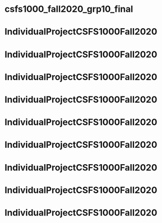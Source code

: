 # csfs1000_fall2020_grp10_final
# IndividualProjectCSFS1000Fall2020
# IndividualProjectCSFS1000Fall2020
# IndividualProjectCSFS1000Fall2020
# IndividualProjectCSFS1000Fall2020
# IndividualProjectCSFS1000Fall2020
# IndividualProjectCSFS1000Fall2020
# IndividualProjectCSFS1000Fall2020
# IndividualProjectCSFS1000Fall2020
# IndividualProjectCSFS1000Fall2020
